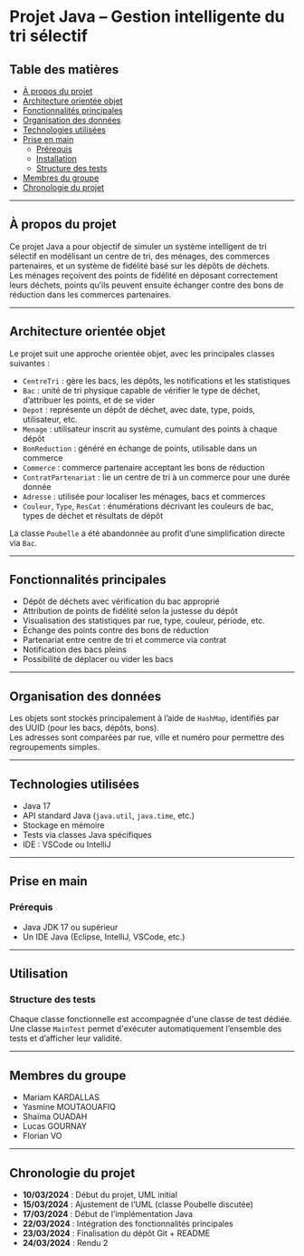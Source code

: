 # Projet Java – Gestion intelligente du tri sélectif

## Table des matières

- [À propos du projet](#à-propos-du-projet)
- [Architecture orientée objet](#architecture-orientée-objet)
- [Fonctionnalités principales](#fonctionnalités-principales)
- [Organisation des données](#organisation-des-données)
- [Technologies utilisées](#technologies-utilisées)
- [Prise en main](#prise-en-main)
  - [Prérequis](#prérequis)
  - [Installation](#installation)
  - [Structure des tests](#structure-des-tests)
- [Membres du groupe](#membres-du-groupe)
- [Chronologie du projet](#chronologie-du-projet)

---

## À propos du projet

Ce projet Java a pour objectif de simuler un système intelligent de tri sélectif en modélisant un centre de tri, des ménages, des commerces partenaires, et un système de fidélité basé sur les dépôts de déchets.  
Les ménages reçoivent des points de fidélité en déposant correctement leurs déchets, points qu’ils peuvent ensuite échanger contre des bons de réduction dans les commerces partenaires.

---

## Architecture orientée objet

Le projet suit une approche orientée objet, avec les principales classes suivantes :

- `CentreTri` : gère les bacs, les dépôts, les notifications et les statistiques  
- `Bac` : unité de tri physique capable de vérifier le type de déchet, d’attribuer les points, et de se vider  
- `Depot` : représente un dépôt de déchet, avec date, type, poids, utilisateur, etc.  
- `Menage` : utilisateur inscrit au système, cumulant des points à chaque dépôt  
- `BonReduction` : généré en échange de points, utilisable dans un commerce  
- `Commerce` : commerce partenaire acceptant les bons de réduction  
- `ContratPartenariat` : lie un centre de tri à un commerce pour une durée donnée  
- `Adresse` : utilisée pour localiser les ménages, bacs et commerces  
- `Couleur`, `Type`, `ResCat` : énumérations décrivant les couleurs de bac, types de déchet et résultats de dépôt  

La classe `Poubelle` a été abandonnée au profit d’une simplification directe via `Bac`.

---

## Fonctionnalités principales

- Dépôt de déchets avec vérification du bac approprié
- Attribution de points de fidélité selon la justesse du dépôt
- Visualisation des statistiques par rue, type, couleur, période, etc.
- Échange des points contre des bons de réduction
- Partenariat entre centre de tri et commerce via contrat
- Notification des bacs pleins
- Possibilité de déplacer ou vider les bacs

---

## Organisation des données

Les objets sont stockés principalement à l’aide de `HashMap`, identifiés par des UUID (pour les bacs, dépôts, bons).  
Les adresses sont comparées par rue, ville et numéro pour permettre des regroupements simples.

---

## Technologies utilisées

- Java 17
- API standard Java (`java.util`, `java.time`, etc.)
- Stockage en mémoire 
- Tests via classes Java spécifiques
- IDE : VSCode ou IntelliJ

---

## Prise en main

### Prérequis

- Java JDK 17 ou supérieur
- Un IDE Java (Eclipse, IntelliJ, VSCode, etc.)

---

## Utilisation

### Structure des tests

Chaque classe fonctionnelle est accompagnée d'une classe de test dédiée.  
Une classe `MainTest` permet d'exécuter automatiquement l’ensemble des tests et d’afficher leur validité.

---

## Membres du groupe

- Mariam KARDALLAS
- Yasmine MOUTAOUAFIQ
- Shaïma OUADAH
- Lucas GOURNAY
- Florian VO

---

## Chronologie du projet

- **10/03/2024** : Début du projet, UML initial
- **15/03/2024** : Ajustement de l’UML (classe Poubelle discutée)
- **17/03/2024** : Début de l’implémentation Java
- **22/03/2024** : Intégration des fonctionnalités principales
- **23/03/2024** : Finalisation du dépôt Git + README
- **24/03/2024** : Rendu 2
